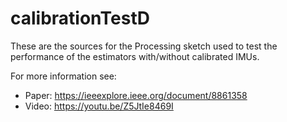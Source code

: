 # calibrationTestD
These are the sources for the Processing sketch used to test the performance of the estimators with/without calibrated IMUs.

For more information see:
- Paper: https://ieeexplore.ieee.org/document/8861358
- Video: https://youtu.be/Z5JtIe8469I
